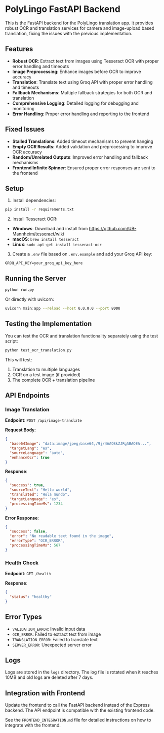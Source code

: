 # PolyLingo FastAPI Backend

This is the FastAPI backend for the PolyLingo translation app. It provides robust OCR and translation services for camera and image-upload based translation, fixing the issues with the previous implementation.

## Features

- **Robust OCR**: Extract text from images using Tesseract OCR with proper error handling and timeouts
- **Image Preprocessing**: Enhance images before OCR to improve accuracy
- **Translation**: Translate text using Groq API with proper error handling and timeouts
- **Fallback Mechanisms**: Multiple fallback strategies for both OCR and translation
- **Comprehensive Logging**: Detailed logging for debugging and monitoring
- **Error Handling**: Proper error handling and reporting to the frontend

## Fixed Issues

- **Stalled Translations**: Added timeout mechanisms to prevent hanging
- **Empty OCR Results**: Added validation and preprocessing to improve OCR accuracy
- **Random/Unrelated Outputs**: Improved error handling and fallback mechanisms
- **Frontend Infinite Spinner**: Ensured proper error responses are sent to the frontend

## Setup

1. Install dependencies:

```bash
pip install -r requirements.txt
```

2. Install Tesseract OCR:

- **Windows**: Download and install from https://github.com/UB-Mannheim/tesseract/wiki
- **macOS**: `brew install tesseract`
- **Linux**: `sudo apt-get install tesseract-ocr`

3. Create a `.env` file based on `.env.example` and add your Groq API key:

```
GROQ_API_KEY=your_groq_api_key_here
```

## Running the Server

```bash
python run.py
```

Or directly with uvicorn:

```bash
uvicorn main:app --reload --host 0.0.0.0 --port 8000
```

## Testing the Implementation

You can test the OCR and translation functionality separately using the test script:

```bash
python test_ocr_translation.py
```

This will test:
1. Translation to multiple languages
2. OCR on a test image (if provided)
3. The complete OCR + translation pipeline

## API Endpoints

### Image Translation

**Endpoint**: `POST /api/image-translate`

**Request Body**:
```json
{
  "base64Image": "data:image/jpeg;base64,/9j/4AAQSkZJRgABAQEA...",
  "targetLang": "es",
  "sourceLanguage": "auto",
  "enhanceOcr": true
}
```

**Response**:
```json
{
  "success": true,
  "sourceText": "Hello world",
  "translated": "Hola mundo",
  "targetLanguage": "es",
  "processingTimeMs": 1234
}
```

**Error Response**:
```json
{
  "success": false,
  "error": "No readable text found in the image",
  "errorType": "OCR_ERROR",
  "processingTimeMs": 567
}
```

### Health Check

**Endpoint**: `GET /health`

**Response**:
```json
{
  "status": "healthy"
}
```

## Error Types

- `VALIDATION_ERROR`: Invalid input data
- `OCR_ERROR`: Failed to extract text from image
- `TRANSLATION_ERROR`: Failed to translate text
- `SERVER_ERROR`: Unexpected server error

## Logs

Logs are stored in the `logs` directory. The log file is rotated when it reaches 10MB and old logs are deleted after 7 days.

## Integration with Frontend

Update the frontend to call the FastAPI backend instead of the Express backend. The API endpoint is compatible with the existing frontend code.

See the `FRONTEND_INTEGRATION.md` file for detailed instructions on how to integrate with the frontend.

